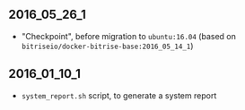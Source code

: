 ## 2016_05_26_1

* "Checkpoint", before migration to `ubuntu:16.04` (based on `bitriseio/docker-bitrise-base:2016_05_14_1`)


## 2016_01_10_1

* `system_report.sh` script, to generate a system report
